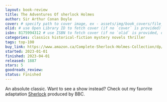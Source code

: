 ```yaml
---
layout: book-review
title: The Adventures Of sherlock Holmes
author: Sir Arthur Conan Doyle
cover: # specify path to cover image, ex - assets/img/book_covers/file_name.jpg
olid: # use Open Library ID to fetch cover (if no `cover` is provided)
isbn: 8175994312 # use ISBN to fetch cover (if no `olid` is provided, dashes are optional)
categories: classics historical-fiction mystery novels thriller
tags: top-100
buy_link: https://www.amazon.ca/Complete-Sherlock-Holmes-Collection/dp/1667206265/
started: 2023-01-01
finished: 2023-04-01
released: 1887
stars: 5
goodreads_review:
status: Finished
---
```


An absolute classic. Want to see a show instead? Check out my favorite adaptation [Sherlock](https://www.bbc.co.uk/programmes/b018ttws) produced by BBC. 